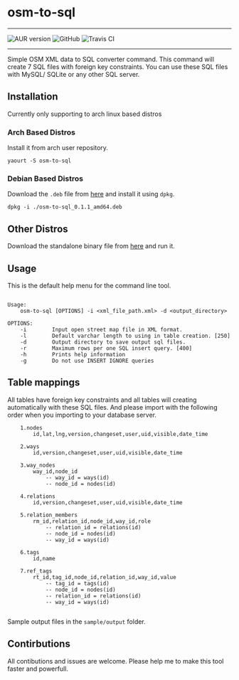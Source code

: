 # osm-to-sql

---
![AUR version](https://img.shields.io/aur/version/osm-to-sql)
![GitHub](https://img.shields.io/github/license/whizsid/osm-to-sql)
![Travis CI](https://travis-ci.org/whizsid/osm-to-sql.svg?branch=master)

---

Simple OSM XML data to SQL converter command. This command will create 7 SQL files with foreign key constraints. You can use these SQL files with MySQL/ SQLite or any other SQL server.

## Installation

Currently only supporting to arch linux based distros

### Arch Based Distros

Install it from arch user repository.

```
yaourt -S osm-to-sql
```

### Debian Based Distros

Download the `.deb` file from [here](https://github.com/whizsid/osm-to-sql/releases/download/0.1.1/osm-to-sql_0.1.1_amd64.deb) and install it using `dpkg`.

```
dpkg -i ./osm-to-sql_0.1.1_amd64.deb
```

## Other Distros

Download the standalone binary file from [here](https://github.com/whizsid/osm-to-sql/releases/download/0.1.1/osm-to-sql) and run it.

## Usage

This is the default help menu for the command line tool.

```

Usage:
    osm-to-sql [OPTIONS] -i <xml_file_path.xml> -d <output_directory>

OPTIONS:
    -i        Input open street map file in XML format.
    -l        Default varchar length to using in table creation. [250]
    -d        Output directory to save output sql files.
    -r        Maximum rows per one SQL insert query. [400]
    -h        Prints help information
    -g        Do not use INSERT IGNORE queries

```

## Table mappings

All tables have foreign key constraints and all tables will creating automatically with these SQL files. And please import with the following order when you importing to your database server.

```
    1.nodes
        id,lat,lng,version,changeset,user,uid,visible,date_time

    2.ways
        id,version,changeset,user,uid,visible,date_time

    3.way_nodes
        way_id,node_id
            -- way_id = ways(id)
            -- node_id = nodes(id)

    4.relations
        id,version,changeset,user,uid,visible,date_time

    5.relation_members
        rm_id,relation_id,node_id,way_id,role
            -- relation_id = relations(id)
            -- node_id = nodes(id)
            -- way_id = ways(id)

    6.tags
        id,name

    7.ref_tags
        rt_id,tag_id,node_id,relation_id,way_id,value
            -- tag_id = tags(id)
            -- node_id = nodes(id)
            -- relation_id = relations(id)
            -- way_id = ways(id)
 
```

Sample output files in the `sample/output` folder.

## Contirbutions

All contibutions and issues are welcome. Please help me to make this tool faster and powerfull.

